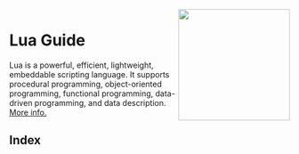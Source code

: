 <img src="" align="right" width="200" height="200" />

# Lua Guide

Lua is a powerful, efficient, lightweight, embeddable scripting language. It supports procedural programming,
object-oriented programming, functional programming, data-driven programming, and data description. [More info.](https://www.lua.org/about.html)

## Index
